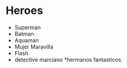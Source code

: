 # Heroes

* Superman
* Batman
* Aquaman
* Mujer Maravilla
* Flash
* detective marciano 
*hermanos fantasticos